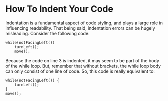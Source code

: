 # How To Indent Your Code

Indentation is a fundamental aspect of code styling, and plays a large role in influencing readability. That being said, indentation errors can be hugely misleading. Consider the following code:

```
while(notFacingLeft())
    turnLeft();
    move();
```

Because the code on line 3 is indented, it may seem to be part of the body of the while loop. But, remember that without brackets, the while loop body can only consist of one line of code. So, this code is really equivalent to:

```
while(notFacingLeft()) {
    turnLeft();
}
move();
```




